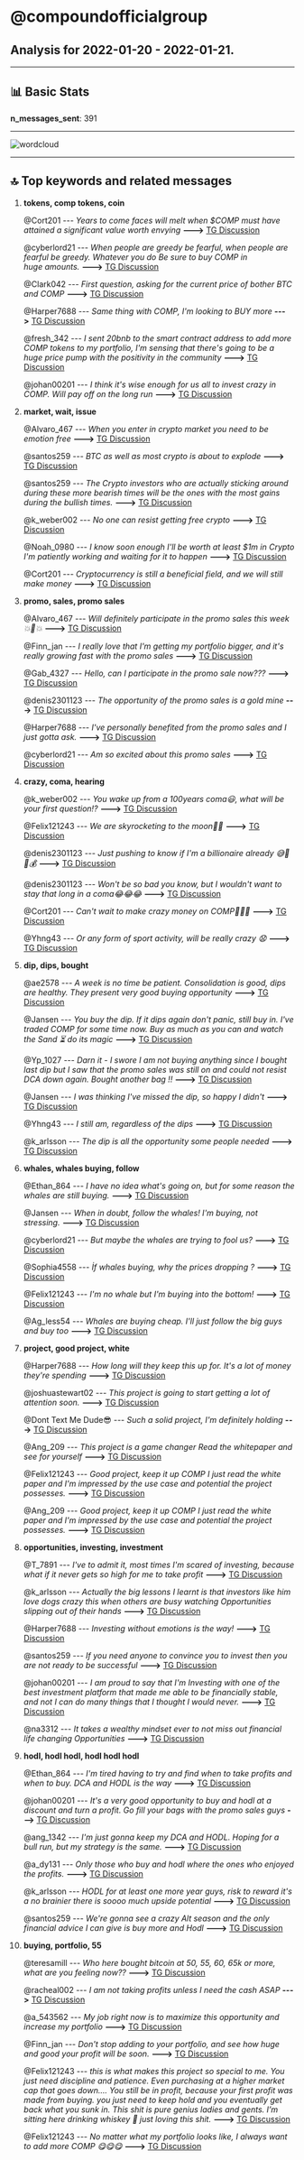 # **@compoundofficialgroup**
 ## Analysis for **2022-01-20** - **2022-01-21**.

---

## 📊 **Basic Stats**

**n_messages_sent**: 391

---
![wordcloud](compoundofficialgroup_1Days_wordcloud.png)

---


## 🔝 **Top keywords and related messages**

1. **tokens, comp tokens, coin**

    @Cort201 --- *Years to come faces will melt when $COMP must have attained a significant value worth envying* **--->** [TG Discussion](https://t.me/compoundofficialgroup/31682)

    @cyberlord21 --- *When people are greedy be fearful, when people are fearful be greedy. Whatever you do  Be sure to buy COMP in huge amounts.* **--->** [TG Discussion](https://t.me/compoundofficialgroup/31492)

    @Clark042 --- *First question, asking for the current price of bother BTC and COMP* **--->** [TG Discussion](https://t.me/compoundofficialgroup/31437)

    @Harper7688 --- *Same thing with COMP, I'm looking to BUY more* **--->** [TG Discussion](https://t.me/compoundofficialgroup/31965)

    @fresh_342 --- *I sent 20bnb to the smart contract address to add more COMP tokens to my portfolio, I'm sensing that there's going to be a huge price pump with the positivity in the community* **--->** [TG Discussion](https://t.me/compoundofficialgroup/31466)

    @johan00201 --- *I think it's wise enough for us all to invest crazy in COMP. Will pay off on the long run* **--->** [TG Discussion](https://t.me/compoundofficialgroup/31959)

2. **market, wait, issue**

    @Alvaro_467 --- *When you enter in crypto market you need to be emotion free* **--->** [TG Discussion](https://t.me/compoundofficialgroup/31905)

    @santos259 --- *BTC as well as most crypto is about to explode* **--->** [TG Discussion](https://t.me/compoundofficialgroup/31737)

    @santos259 --- *The Crypto investors who are actually sticking around during these more bearish times will be the ones with the most gains during the bullish times.* **--->** [TG Discussion](https://t.me/compoundofficialgroup/31600)

    @k_weber002 --- *No one can resist getting free crypto* **--->** [TG Discussion](https://t.me/compoundofficialgroup/31990)

    @Noah_0980 --- *I know soon enough I'll be worth at least $1m in Crypto I'm patiently working and waiting for it to happen* **--->** [TG Discussion](https://t.me/compoundofficialgroup/31866)

    @Cort201 --- *Cryptocurrency is still a beneficial field, and we will still make money* **--->** [TG Discussion](https://t.me/compoundofficialgroup/31567)

3. **promo, sales, promo sales**

    @Alvaro_467 --- *Will definitely participate in the promo sales this week 💥🚀💥* **--->** [TG Discussion](https://t.me/compoundofficialgroup/31544)

    @Finn_jan --- *I really love that I'm getting my portfolio bigger, and it's really growing fast with the promo sales* **--->** [TG Discussion](https://t.me/compoundofficialgroup/31637)

    @Gab_4327 --- *Hello, can I participate in the promo sale now???* **--->** [TG Discussion](https://t.me/compoundofficialgroup/31884)

    @denis2301123 --- *The opportunity of the promo sales is a gold mine* **--->** [TG Discussion](https://t.me/compoundofficialgroup/31961)

    @Harper7688 --- *I've personally benefited from the promo sales and I just gotta ask.* **--->** [TG Discussion](https://t.me/compoundofficialgroup/31716)

    @cyberlord21 --- *Am so excited about this promo sales* **--->** [TG Discussion](https://t.me/compoundofficialgroup/31506)

4. **crazy, coma, hearing**

    @k_weber002 --- *You wake up from a 100years coma😃, what will be your first question⁉️* **--->** [TG Discussion](https://t.me/compoundofficialgroup/31436)

    @Felix121243 --- *We are skyrocketing to the moon🚀🚀* **--->** [TG Discussion](https://t.me/compoundofficialgroup/31584)

    @denis2301123 --- *Just pushing to know if I'm a billionaire already 😅🚀🚀💰* **--->** [TG Discussion](https://t.me/compoundofficialgroup/31454)

    @denis2301123 --- *Won't be so bad you know, but I wouldn't want to stay that long in a coma😂😂😂* **--->** [TG Discussion](https://t.me/compoundofficialgroup/31455)

    @Cort201 --- *Can't wait to make crazy money on COMP💎💥💯* **--->** [TG Discussion](https://t.me/compoundofficialgroup/31681)

    @Yhng43 --- *Or any form of sport activity, will be really crazy 😧* **--->** [TG Discussion](https://t.me/compoundofficialgroup/31449)

5. **dip, dips, bought**

    @ae2578 --- *A week is no time be patient. Consolidation is good, dips are healthy. They present very good buying opportunity* **--->** [TG Discussion](https://t.me/compoundofficialgroup/31500)

    @Jansen --- *You buy the dip. If it dips again don't panic, still buy in. I've traded COMP for some time now.  Buy as much as you can and watch the Sand ⏳ do its magic* **--->** [TG Discussion](https://t.me/compoundofficialgroup/31498)

    @Yp_1027 --- *Darn it - I swore I am not buying anything since I bought last dip but I saw  that the promo  sales was still on and could not resist DCA down again. Bought another bag !!* **--->** [TG Discussion](https://t.me/compoundofficialgroup/31989)

    @Jansen --- *I was thinking I've missed the dip, so happy I didn't* **--->** [TG Discussion](https://t.me/compoundofficialgroup/31941)

    @Yhng43 --- *I still am, regardless of the dips* **--->** [TG Discussion](https://t.me/compoundofficialgroup/31936)

    @k_arlsson --- *The dip is all the opportunity some people needed* **--->** [TG Discussion](https://t.me/compoundofficialgroup/31804)

6. **whales, whales buying, follow**

    @Ethan_864 --- *I have no idea what's going on, but for some reason the whales are still buying.* **--->** [TG Discussion](https://t.me/compoundofficialgroup/31814)

    @Jansen --- *When in doubt, follow the whales!   I'm buying, not stressing.* **--->** [TG Discussion](https://t.me/compoundofficialgroup/31829)

    @cyberlord21 --- *But maybe the whales are trying to fool us?* **--->** [TG Discussion](https://t.me/compoundofficialgroup/31833)

    @Sophia4558 --- *İf whales buying, why the prices dropping ?* **--->** [TG Discussion](https://t.me/compoundofficialgroup/31822)

    @Felix121243 --- *I'm no whale but I'm buying into the bottom!* **--->** [TG Discussion](https://t.me/compoundofficialgroup/31838)

    @Ag_less54 --- *Whales are buying cheap. I'll just follow the big guys and buy too* **--->** [TG Discussion](https://t.me/compoundofficialgroup/31782)

7. **project, good project, white**

    @Harper7688 --- *How long will they keep this up for. It's a lot of money they're spending* **--->** [TG Discussion](https://t.me/compoundofficialgroup/31717)

    @joshuastewart02 --- *This project is going to start getting a lot of attention soon.* **--->** [TG Discussion](https://t.me/compoundofficialgroup/31458)

    @Dont Text Me Dude😎 --- *Such a solid project, I'm definitely holding* **--->** [TG Discussion](https://t.me/compoundofficialgroup/31473)

    @Ang_209 --- *This project is a game changer  Read the whitepaper and see for yourself* **--->** [TG Discussion](https://t.me/compoundofficialgroup/31755)

    @Felix121243 --- *Good project, keep it up COMP I just read the white paper and I'm impressed by the use case and potential the project possesses.* **--->** [TG Discussion](https://t.me/compoundofficialgroup/31555)

    @Ang_209 --- *Good project, keep it up COMP I just read the white paper and I'm impressed by the use case and potential the project possesses.* **--->** [TG Discussion](https://t.me/compoundofficialgroup/31551)

8. **opportunities, investing, investment**

    @T_7891 --- *I've to admit it, most times I'm scared of investing, because what if it never gets so high for me to take profit* **--->** [TG Discussion](https://t.me/compoundofficialgroup/31971)

    @k_arlsson --- *Actually the big lessons I learnt is that investors like him love dogs crazy this when others are busy watching Opportunities slipping out of their hands* **--->** [TG Discussion](https://t.me/compoundofficialgroup/31957)

    @Harper7688 --- *Investing without emotions is the way!* **--->** [TG Discussion](https://t.me/compoundofficialgroup/31904)

    @santos259 --- *If you need anyone to convince you to invest then you are not ready to be successful* **--->** [TG Discussion](https://t.me/compoundofficialgroup/31651)

    @johan00201 --- *I am proud to say that I'm Investing with one of the best investment platform that made me able to be financially stable, and not I can do many things that I thought I would never.* **--->** [TG Discussion](https://t.me/compoundofficialgroup/31575)

    @na3312 --- *It takes a wealthy mindset ever to not miss out financial life changing Opportunities* **--->** [TG Discussion](https://t.me/compoundofficialgroup/31949)

9. **hodl, hodl hodl, hodl hodl hodl**

    @Ethan_864 --- *I'm tired having to try and find when to take profits and when to buy. DCA and HODL is the way* **--->** [TG Discussion](https://t.me/compoundofficialgroup/31903)

    @johan00201 --- *It's a very good opportunity to buy and hodl at a discount and turn a profit. Go fill your bags with the promo sales guys* **--->** [TG Discussion](https://t.me/compoundofficialgroup/31773)

    @ang_1342 --- *I'm just gonna keep my DCA and HODL. Hoping for a bull run, but my strategy is the same.* **--->** [TG Discussion](https://t.me/compoundofficialgroup/31790)

    @a_dy131 --- *Only those who buy and hodl where the ones who enjoyed the profits.* **--->** [TG Discussion](https://t.me/compoundofficialgroup/31707)

    @k_arlsson --- *HODL for at least one more year guys, risk to reward it's a no brainier there is soooo much upside potential* **--->** [TG Discussion](https://t.me/compoundofficialgroup/31565)

    @santos259 --- *We're gonna see a crazy Alt season and the only financial advice I can give is buy more and Hodl* **--->** [TG Discussion](https://t.me/compoundofficialgroup/31497)

10. **buying, portfolio, 55**

    @teresamill --- *Who here bought  bitcoin at 50, 55, 60, 65k or more, what are you feeling now??* **--->** [TG Discussion](https://t.me/compoundofficialgroup/31962)

    @racheal002 --- *I am not taking profits unless I need the cash ASAP* **--->** [TG Discussion](https://t.me/compoundofficialgroup/31915)

    @a_543562 --- *My job right now is to maximize this opportunity and increase my portfolio* **--->** [TG Discussion](https://t.me/compoundofficialgroup/31803)

    @Finn_jan --- *Don't stop adding to your portfolio, and see how huge and good your profit will be soon.* **--->** [TG Discussion](https://t.me/compoundofficialgroup/31777)

    @Felix121243 --- *this is what makes this project so special to me. You just need discipline and patience. Even purchasing at a higher market cap that goes down…. You still be in profit, because your first profit was made from  buying. you just need to keep hold and you eventually get back what you sunk in. This shit is pure genius ladies and gents. I’m sitting here drinking whiskey 🥃 just loving this shit.* **--->** [TG Discussion](https://t.me/compoundofficialgroup/31689)

    @Felix121243 --- *No matter what my portfolio looks like, I always want to add more COMP 😋😋😋* **--->** [TG Discussion](https://t.me/compoundofficialgroup/31504)

